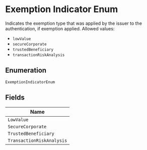 
# Exemption Indicator Enum

Indicates the exemption type that was applied by the issuer to the authentication, if exemption applied.
Allowed values:

* `lowValue`
* `secureCorporate`
* `trustedBeneficiary`
* `transactionRiskAnalysis`

## Enumeration

`ExemptionIndicatorEnum`

## Fields

| Name |
|  --- |
| `LowValue` |
| `SecureCorporate` |
| `TrustedBeneficiary` |
| `TransactionRiskAnalysis` |

